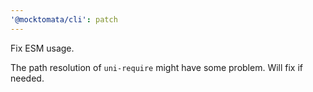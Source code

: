 ```yaml
---
'@mocktomata/cli': patch
---
```


Fix ESM usage.

The path resolution of `uni-require` might have some problem.
Will fix if needed.

